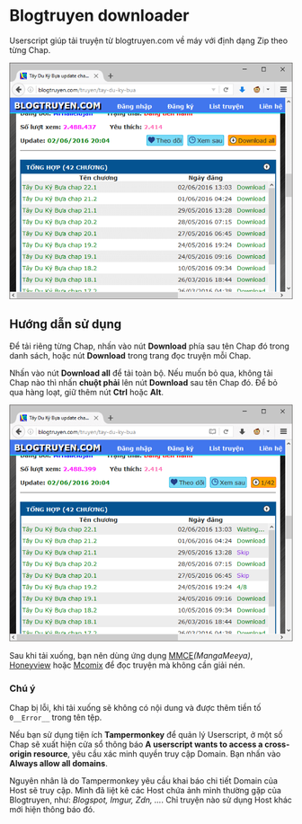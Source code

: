 # Blogtruyen downloader

Userscript giúp tải truyện từ blogtruyen.com về máy với định dạng Zip theo từng Chap.

![Blogtruyen downloader](screenshot/blogtruyen.png)

## Hướng dẫn sử dụng

Để tải riêng từng Chap, nhấn vào nút **Download** phía sau tên Chap đó trong danh sách, hoặc nút **Download** trong trang đọc truyện mỗi Chap.

Nhấn vào nút **Download all** để tải toàn bộ. Nếu muốn bỏ qua, không tải Chap nào thì nhấn **chuột phải** lên nút **Download** sau tên Chap đó. Để bỏ qua hàng loạt, giữ thêm nút **Ctrl** hoặc **Alt**.

![Blogtruyen downloader](screenshot/downloading.png)

Sau khi tải xuống, bạn nên dùng ứng dụng [MMCE](http://www.softpedia.com/get/Others/Home-Education/MMCE.shtml)*(MangaMeeya)*, [Honeyview](https://www.bandisoft.com/honeyview/vn/) hoặc [Mcomix](https://sourceforge.net/projects/mcomix/) để đọc truyện mà không cần giải nén.

### Chú ý

Chap bị lỗi, khi tải xuống sẽ không có nội dung và được thêm tiền tố `0__Error__` trong tên tệp.

Nếu bạn sử dụng tiện ích **Tampermonkey** để quản lý Userscript, ở một số Chap sẽ xuất hiện cửa sổ thông báo **A userscript wants to access a cross-origin resource**, yêu cầu xác minh quyền truy cập Domain. Bạn nhấn vào **Always allow all domains**.

Nguyên nhân là do Tampermonkey yêu cầu khai báo chi tiết Domain của Host sẽ truy cập. Mình đã liệt kê các Host chứa ảnh mình thường gặp của Blogtruyen, như: *Blogspot, Imgur, Zdn, ...*. Chỉ truyện nào sử dụng Host khác mới hiện thông báo đó.
